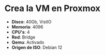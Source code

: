 # Crea la VM en Proxmox
* **Disco**: 40Gb, VistIO
* **Memoria**: 4096
* **CPU's**: 4
* **Red**: Bridge
* **Qemu**: Activado
* **Origen de ISO**: Debian 12
